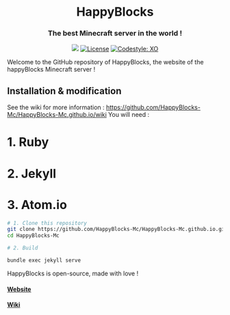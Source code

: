 <div align="center">
  <h1>HappyBlocks</h1>
  <h3>The best Minecraft server in the world !</h3>
  <p>
    <a href="https://discord.gg/nd8epEU"><img src="https://discordapp.com/api/guilds/310180409541394432/embed.png"></a>
    <a href="https://choosealicense.com/licenses/agpl-3.0/"><img src="https://github.com/HappyBlocks-Mc/HappyBlocks-Mc.github.io/licenseimg/agpl-3.0.svg" alt="License"/></a>
    <a href="https://github.com/sindresorhus/xo"><img src="https://img.shields.io/badge/code_style-XO-5ed9c7.svg" alt="Codestyle: XO"/></a>
  </p>
</div>


Welcome to the GitHub repository of HappyBlocks, the website of the happyBlocks Minecraft server !


## Installation & modification

See the wiki for more information : https://github.com/HappyBlocks-Mc/HappyBlocks-Mc.github.io/wiki
You will need :
# 1. Ruby
# 2. Jekyll
# 3. Atom.io

```bash
# 1. Clone this repository
git clone https://github.com/HappyBlocks-Mc/HappyBlocks-Mc.github.io.git
cd HappyBlocks-Mc

# 2. Build

bundle exec jekyll serve


```
HappyBlocks is open-source, made with love !

#### [Website](https://www.happyblocks.info/)
#### [Wiki](https://github.com/HappyBlocks-Mc/HappyBlocks-Mc.github.io/wiki)
